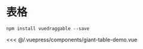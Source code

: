 # 表格
``
npm install vuedraggable --save
``

<giant-table-demo/>

<<< @/.vuepress/components/giant-table-demo.vue